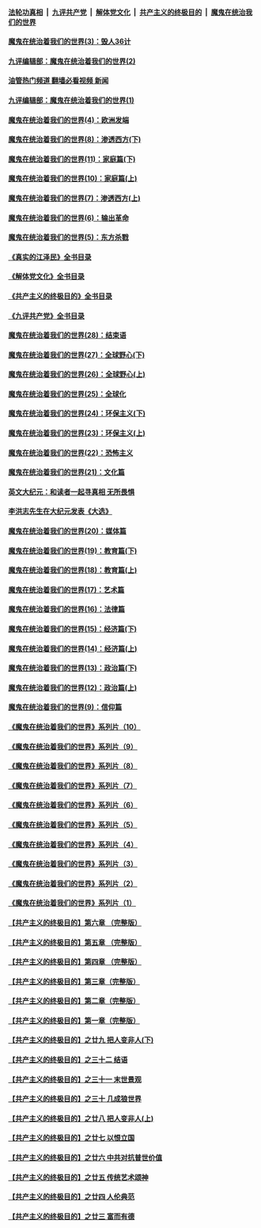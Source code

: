 ####  [法轮功真相](../../../../basic/blob/master/README.md?t=09261201) &nbsp;|&nbsp; [九评共产党](../../../../9ping.md/blob/master/README.md?t=09261201) &nbsp;|&nbsp; [解体党文化](../../../../jtdwh.md/blob/master/README.md?t=09261201)  &nbsp;|&nbsp; [共产主义的终极目的](../../../../gczydzjmd.md/blob/master/README.md?t=09261201) &nbsp;|&nbsp; [魔鬼在统治我们的世界](../../../../mgztzwmdsj.md/blob/master/README.md?t=09261201) 

#### [魔鬼在统治着我们的世界(3)：毁人36计](../pages/nsc422/n10411583.md?t=09261201) 

#### [九评编辑部：魔鬼在统治着我们的世界(2)](../pages/nsc422/n10410036.md?t=09261201) 

#### [油管热门频道 翻墙必看视频 新闻](http://136.244.67.144:81/youtube.html?09261201)

#### [九评编辑部：魔鬼在统治着我们的世界(1)](../pages/nsc422/n10406825.md?t=09261201) 

#### [魔鬼在统治着我们的世界(4)：欧洲发端](../pages/nsc422/n10414890.md?t=09261201) 

#### [魔鬼在统治着我们的世界(8)：渗透西方(下)](../pages/nsc422/n10429603.md?t=09261201) 

#### [魔鬼在统治着我们的世界(11)：家庭篇(下)](../pages/nsc422/n10440961.md?t=09261201) 

#### [魔鬼在统治着我们的世界(10)：家庭篇(上)](../pages/nsc422/n10435448.md?t=09261201) 

#### [魔鬼在统治着我们的世界(7)：渗透西方(上)](../pages/nsc422/n10426013.md?t=09261201) 

#### [魔鬼在统治着我们的世界(6)：输出革命](../pages/nsc422/n10421536.md?t=09261201) 

#### [魔鬼在统治着我们的世界(5)：东方杀戮](../pages/nsc422/n10417707.md?t=09261201) 

#### [《真实的江泽民》全书目录](../pages/nsc422/n13721399.md?t=09261201) 

#### [《解体党文化》全书目录](../pages/nsc422/n13721157.md?t=09261201) 

#### [《共产主义的终极目的》全书目录](../pages/nsc422/n13721048.md?t=09261201) 

#### [《九评共产党》全书目录](../pages/nsc422/n13708085.md?t=09261201) 

#### [魔鬼在统治着我们的世界(28)：结束语](../pages/nsc422/n10936246.md?t=09261201) 

#### [魔鬼在统治着我们的世界(27)：全球野心(下)](../pages/nsc422/n10928319.md?t=09261201) 

#### [魔鬼在统治着我们的世界(26)：全球野心(上)](../pages/nsc422/n10900318.md?t=09261201) 

#### [魔鬼在统治着我们的世界(25)：全球化](../pages/nsc422/n10788205.md?t=09261201) 

#### [魔鬼在统治着我们的世界(24)：环保主义(下)](../pages/nsc422/n10695307.md?t=09261201) 

#### [魔鬼在统治着我们的世界(23)：环保主义(上)](../pages/nsc422/n10688613.md?t=09261201) 

#### [魔鬼在统治着我们的世界(22)：恐怖主义](../pages/nsc422/n10614727.md?t=09261201) 

#### [魔鬼在统治着我们的世界(21)：文化篇](../pages/nsc422/n10597706.md?t=09261201) 

#### [英文大纪元：和读者一起寻真相 无所畏惧](../pages/nsc422/n12542027.md?t=09261201) 

#### [李洪志先生在大纪元发表《大选》](../pages/nsc422/n12534746.md?t=09261201) 

#### [魔鬼在统治着我们的世界(20)：媒体篇](../pages/nsc422/n10586579.md?t=09261201) 

#### [魔鬼在统治着我们的世界(19)：教育篇(下)](../pages/nsc422/n10564808.md?t=09261201) 

#### [魔鬼在统治着我们的世界(18)：教育篇(上)](../pages/nsc422/n10526970.md?t=09261201) 

#### [魔鬼在统治着我们的世界(17)：艺术篇](../pages/nsc422/n10499093.md?t=09261201) 

#### [魔鬼在统治着我们的世界(16)：法律篇](../pages/nsc422/n10485969.md?t=09261201) 

#### [魔鬼在统治着我们的世界(15)：经济篇(下)](../pages/nsc422/n10469975.md?t=09261201) 

#### [魔鬼在统治着我们的世界(14)：经济篇(上)](../pages/nsc422/n10457370.md?t=09261201) 

#### [魔鬼在统治着我们的世界(13)：政治篇(下)](../pages/nsc422/n10448270.md?t=09261201) 

#### [魔鬼在统治着我们的世界(12)：政治篇(上)](../pages/nsc422/n10444576.md?t=09261201) 

#### [魔鬼在统治着我们的世界(9)：信仰篇](../pages/nsc422/n10432159.md?t=09261201) 

#### [《魔鬼在统治着我们的世界》系列片（10）](../pages/nsc422/n12292670.md?t=09261201) 

#### [《魔鬼在统治着我们的世界》系列片（9）](../pages/nsc422/n12290859.md?t=09261201) 

#### [《魔鬼在统治着我们的世界》系列片（8）](../pages/nsc422/n12287445.md?t=09261201) 

#### [《魔鬼在统治着我们的世界》系列片（7）](../pages/nsc422/n12283425.md?t=09261201) 

#### [《魔鬼在统治着我们的世界》系列片（6）](../pages/nsc422/n12282314.md?t=09261201) 

#### [《魔鬼在统治着我们的世界》系列片（5）](../pages/nsc422/n12281419.md?t=09261201) 

#### [《魔鬼在统治着我们的世界》系列片（4）](../pages/nsc422/n12274024.md?t=09261201) 

#### [《魔鬼在统治着我们的世界》系列片（3）](../pages/nsc422/n12271322.md?t=09261201) 

#### [《魔鬼在统治着我们的世界》系列片（2）](../pages/nsc422/n12269049.md?t=09261201) 

#### [《魔鬼在统治着我们的世界》系列片（1）](../pages/nsc422/n12267575.md?t=09261201) 

#### [【共产主义的终极目的】第六章 （完整版）](../pages/nsc422/n11428913.md?t=09261201) 

#### [【共产主义的终极目的】第五章 （完整版）](../pages/nsc422/n11428912.md?t=09261201) 

#### [【共产主义的终极目的】第四章 （完整版）](../pages/nsc422/n11428907.md?t=09261201) 

#### [【共产主义的终极目的】第三章（完整版）](../pages/nsc422/n11428848.md?t=09261201) 

#### [【共产主义的终极目的】第二章（完整版）](../pages/nsc422/n11428831.md?t=09261201) 

#### [【共产主义的终极目的】第一章（完整版）](../pages/nsc422/n11417651.md?t=09261201) 

#### [【共产主义的终极目的】之廿九 把人变非人(下)](../pages/nsc422/n11344140.md?t=09261201) 

#### [【共产主义的终极目的】之三十二 结语](../pages/nsc422/n11360535.md?t=09261201) 

#### [【共产主义的终极目的】之三十一 末世景观](../pages/nsc422/n11351129.md?t=09261201) 

#### [【共产主义的终极目的】之三十 几成狼世界](../pages/nsc422/n11348280.md?t=09261201) 

#### [【共产主义的终极目的】之廿八 把人变非人(上)](../pages/nsc422/n11340492.md?t=09261201) 

#### [【共产主义的终极目的】之廿七 以恨立国](../pages/nsc422/n11336944.md?t=09261201) 

#### [【共产主义的终极目的】之廿六 中共对抗普世价值](../pages/nsc422/n11324785.md?t=09261201) 

#### [【共产主义的终极目的】之廿五 传统艺术颂神](../pages/nsc422/n11296396.md?t=09261201) 

#### [【共产主义的终极目的】之廿四 人伦典范](../pages/nsc422/n11296397.md?t=09261201) 

#### [【共产主义的终极目的】之廿三 富而有德](../pages/nsc422/n11283598.md?t=09261201) 

<img src='http://gfw-breaker.win/goodnews/indexes/nsc422.md' width='0px' height='0px'/>
